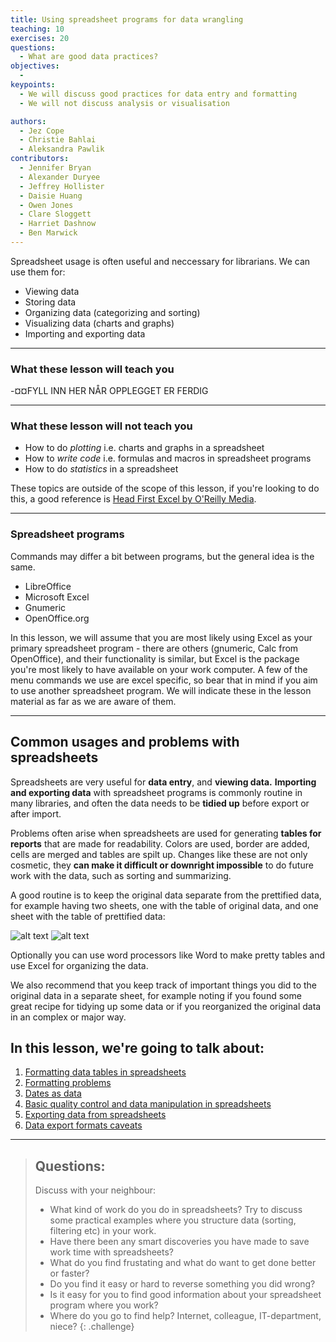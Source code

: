 ```yaml
---
title: Using spreadsheet programs for data wrangling
teaching: 10
exercises: 20
questions:
  - What are good data practices?
objectives:
  - 
keypoints:
  - We will discuss good practices for data entry and formatting
  - We will not discuss analysis or visualisation

authors:
  - Jez Cope
  - Christie Bahlai
  - Aleksandra Pawlik
contributors:
  - Jennifer Bryan
  - Alexander Duryee
  - Jeffrey Hollister
  - Daisie Huang
  - Owen Jones
  - Clare Sloggett
  - Harriet Dashnow
  - Ben Marwick
---
```



Spreadsheet usage is often useful and neccessary for librarians. We can use them for:

- Viewing data
- Storing data
- Organizing data (categorizing and sorting)
- Visualizing data (charts and graphs)
- Importing and exporting data

---

### What these lesson will teach you


-¤¤FYLL INN HER NÅR OPPLEGGET ER FERDIG


---

### What these lesson will not teach you

- How to do *plotting* i.e. charts and graphs in a spreadsheet
- How to *write code* i.e. formulas and macros in spreadsheet programs
- How to do *statistics* in a spreadsheet

These topics are outside of the scope of this lesson, if you're looking to do this, a good reference is
[Head First Excel by O'Reilly Media](https://www.amazon.com/Head-First-Excel-learners-spreadsheets/dp/0596807694).

---


### Spreadsheet programs

Commands may differ a bit between programs, but the general idea
is the same.

- LibreOffice
- Microsoft Excel
- Gnumeric
- OpenOffice.org

In this lesson, we will assume that you are most likely using Excel as
your primary spreadsheet program - there are others (gnumeric, Calc
from OpenOffice), and their functionality is similar, but Excel is the
package you're most likely to have available on your work computer.
A few of the menu commands we use are excel specific, so bear that in mind if you aim
to use another spreadsheet program. We will indicate these in the lesson 
material as far as we are aware of them.

---

## Common usages and problems with spreadsheets

Spreadsheets are very useful for **data entry**, and **viewing data.**
**Importing and exporting data** with spreadsheet programs is commonly routine
in many libraries, and often the data needs to be **tidied up** before export or after import.

Problems often arise when spreadsheets are used for generating **tables for reports** that are
made for readability. Colors are used, border are added, cells are merged 
and tables are spilt up. Changes like these are not only cosmetic, they
**can make it difficult or downright impossible** to do future work with the data,
such as sorting and summarizing.

A good routine is to keep the original data separate from the prettified data,
for example having two sheets, one with the table of original data, and one sheet with
the table of prettified data:

![alt text](/lc-spreadsheets/fig/00-intro_raw_data.png "Original (raw) data in Excel table")       ![alt text](/lc-spreadsheets/fig/00-intro_pretty_data.png "Prettified data in Excel table")

Optionally you can use word processors like Word to make pretty tables and use Excel for organizing the data.

We also recommend that you keep track of important things you did to the original data in a separate sheet, for example noting if you found some great recipe for tidying up some data or if you reorganized the original data in an complex or major way.

## In this lesson, we're going to talk about:

1. [Formatting data tables in spreadsheets](../01-format-data)
2. [Formatting problems](../02-common-mistakes)
3. [Dates as data](../03-dates-as-data)
4. [Basic quality control and data manipulation in spreadsheets](../04-quality-control)
5. [Exporting data from spreadsheets](../05-exporting-data)
6. [Data export formats caveats](../06-data-formats-caveats)

---

> ## Questions:
>
> Discuss with your neighbour:
>
> - What kind of work do you do in spreadsheets?
>   Try to discuss some practical examples where you structure data (sorting, filtering etc) in your work.
> - Have there been any smart discoveries you have made to save work time with spreadsheets?
> - What do you find frustating and what do want to get done better or faster?
> - Do you find it easy or hard to reverse something you did wrong?
> - Is it easy for you to find good information about your spreadsheet program where you work?
> - Where do you go to find help? Internet, colleague, IT-department, niece? 
{: .challenge}

